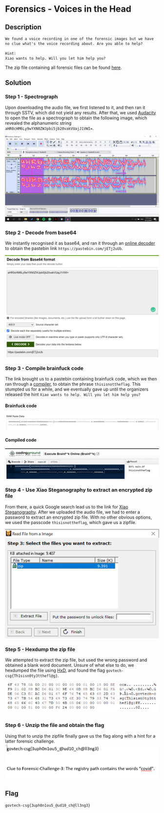 # Forensics - Voices in the Head
## Description
```
We found a voice recording in one of the forensic images but we have no clue what's the voice recording about. Are you able to help?

Hint:
Xiao wants to help. Will you let him help you?
```

The zip file containing all forensic files can be found [here](https://public-download-files-9vj6yp3nvf-cat-3.s3-ap-southeast-1.amazonaws.com/forensics-challenges.zip).

## Solution
### Step 1 - Spectrograph
Upon downloading the audio file, we first listened to it, and then ran it through SSTV, which did not yield any results. After that, we used [Audacity](https://www.audacityteam.org/download/) to open the file as a spectrograph to obtain the following image, which revealed the alphanumeric string `aHR0cHM6Ly9wYXN0ZWJpbi5jb20vakVUajJ1VWI=`.

![Step 1](https://github.com/natashatyt888/Writeups-for-CTF/blob/main/2020-Govtech-Stack-The-Flags/Forensics/Voices-in-the-Head/Step%201.png)

### Step 2 - Decode from base64
We instantly recognised it as base64, and ran it through an [online decoder](https://www.base64decode.org/) to obtain the pastebin link `https://pastebin.com/jETj2uUb`.

![Step 2](https://github.com/natashatyt888/Writeups-for-CTF/blob/main/2020-Govtech-Stack-The-Flags/Forensics/Voices-in-the-Head/Step%202.png)

### Step 3 - Compile brainfuck code
The link brought us to a pastebin containing brainfuck code, which we then ran through a [compiler](https://www.tutorialspoint.com/execute_brainfk_online.php), to obtain the phrase `thisisnottheflag`. This stumpted us for a while, and we eventually gave up until the organizers released the hint `Xiao wants to help. Will you let him help you?`

#### Brainfuck code
![Step 3](https://github.com/natashatyt888/Writeups-for-CTF/blob/main/2020-Govtech-Stack-The-Flags/Forensics/Voices-in-the-Head/Step%203.png)

#### Compiled code
![Step 4](https://github.com/natashatyt888/Writeups-for-CTF/blob/main/2020-Govtech-Stack-The-Flags/Forensics/Voices-in-the-Head/Step%205.png)


### Step 4 - Use Xiao Steganography to extract an encrypted zip file
From there, a quick Google search lead us to the link for [Xiao Steganography](https://xiao-steganography.en.softonic.com/#:~:text=Xiao%20Steganography%20is%20a%20great,is%20only%20available%20in%20English.). After we uploaded the audio file, we had to enter a password to extract an encrypted zip file. With no other obvious options, we used the passcode `thisisnottheflag`, which gave us a zipfile. 

![Step 5](https://github.com/natashatyt888/Writeups-for-CTF/blob/main/2020-Govtech-Stack-The-Flags/Forensics/Voices-in-the-Head/Step%204.png)

### Step 5 - Hexdump the zip file
We attempted to extract the zip file, but used the wrong password and obtained a blank word document. Unsure of what else to do, we hexdumped the file using [HxD](https://mh-nexus.de/en/hxd/), and found the flag `govtech-csg{Th1sisn0ty3tthefl@g}`.

![Step 6](https://github.com/natashatyt888/Writeups-for-CTF/blob/main/2020-Govtech-Stack-The-Flags/Forensics/Voices-in-the-Head/Step%206.png)

### Step 6 - Unzip the file and obtain the flag
Using that to unzip the zipfile finally gave us the flag along with a hint for a latter forensic challenge.
![Step 7](https://github.com/natashatyt888/Writeups-for-CTF/blob/main/2020-Govtech-Stack-The-Flags/Forensics/Voices-in-the-Head/Step%207.png)


## Flag
`govtech-csg{3uph0n1ou5_@ud10_ch@ll3ng3}`
